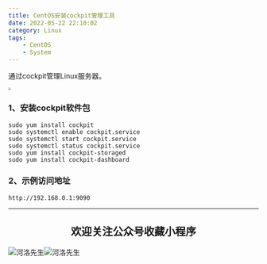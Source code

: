 ```yaml
---
title: CentOS安装cockpit管理工具
date: 2022-05-22 22:10:02
category: Linux
tags: 
    - CentOS
    - System
---
```


通过cockpit管理Linux服务器。

<img src="https://s2.loli.net/2022/06/06/AqmpcIWK7VnsbF2.png" style="zoom:33%;" />

### 1、安装cockpit软件包

```
sudo yum install cockpit
sudo systemctl enable cockpit.service
sudo systemctl start cockpit.service
sudo systemctl status cockpit.service
sudo yum install cockpit-storaged
sudo yum install cockpit-dashboard
```

### 2、示例访问地址

```
http://192.168.0.1:9090
```

<!--more-->

---

## <center>欢迎关注公众号收藏小程序</center>

![河洛先生](https://s2.loli.net/2022/06/23/bYdtKDC2U5J7iWr.jpg)![河洛先生](https://s2.loli.net/2022/06/23/PlUgz5KSHm7OBke.jpg)
